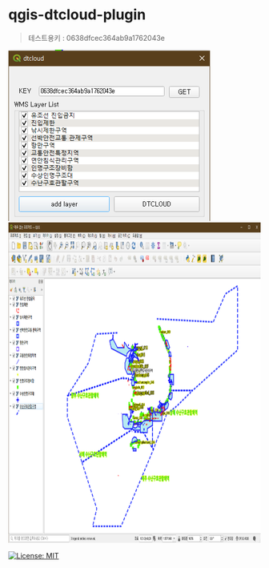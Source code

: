 # qgis-dtcloud-plugin
> 테스트용키 : 0638dfcec364ab9a1762043e

<img src="/images/sc001.png" width="403px" height="342px" />
<img src="/images/sc002.png" width="1280px" height="640px" />

[![License: MIT](https://img.shields.io/badge/License-MIT-yellow.svg)](https://opensource.org/licenses/MIT)

